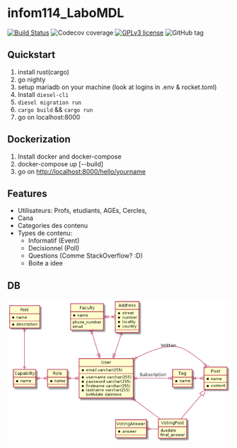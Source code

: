 # infom114_LaboMDL

[![Build Status](https://drone.findot.me/api/badges/LeGroupeDeFer/infom114_LaboMDL/status.svg)](https://drone.findot.me/LeGroupeDeFer/infom114_LaboMDL)
![Codecov coverage](https://codecov.io/gh/LeGroupeDeFer/infom114_LaboMDL/branch/dev/graph/badge.svg)
[![GPLv3 license](https://img.shields.io/badge/License-GPLv3-blue.svg)](https://github.com/LeGroupeDeFer/infom114_LaboMDL/blob/master/LICENSE)
![GitHub tag](https://img.shields.io/github/v/tag/LeGroupeDeFer/infom114_LaboMDL)

## Quickstart

1. install rust(cargo)
2. go nighty
3. setup mariadb on your machine (look at logins in .env & rocket.toml)
4. Install `diesel-cli`
5. `diesel migration run`
6. `cargo build` && `cargo run`
7. go on localhost:8000

## Dockerization

1. Install docker and docker-compose
2. docker-compose up [--build]
3. go on <http://localhost:8000/hello/yourname>

## Features

- Utilisateurs: Profs, etudiants, AGEs, Cercles,
- Cana
- Categories des contenu
- Types de contenu:
  - Informatif (Event)
  - Decisionnel (Poll)
  - Questions (Comme StackOverflow? :D)
  - Boite a idee

## DB

![schema](out/uml/database_schema/db_mdl.png)
